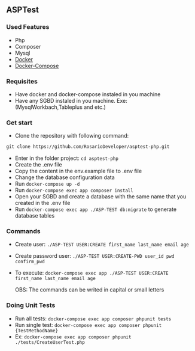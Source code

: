 ## ASPTest

### Used Features
- Php
- Composer
- Mysql
- <a href="https://docs.docker.com/get-docker/" target="_blank">Docker</a>
- <a href="https://docs.docker.com/compose/" target="_blank">Docker-Compose</a>

### Requisites

- Have docker and docker-compose instaled in you machine
- Have any SGBD instaled in you machine. Exe: (MysqlWorkbach,Tableplus and etc.)

### Get start

- Clone the repository with following command:
```diff 
git clone https://github.com/RosarioDeveloper/asptest-php.git
```
- Enter in the folder project: `cd asptest-php`
- Create the .env file
- Copy the content in the env.example file to .env file
- Change the database configuration data
- Run `docker-compose up -d` 
- Run `docker-compose exec app composer install` 
- Open your SGBD and create a database with the same name that you created in the .env file
- Run `docker-compose exec app ./ASP-TEST db:migrate` to generate database tables

### Commands

- Create user: `./ASP-TEST USER:CREATE first_name last_name email age` 
- Create password user: `./ASP-TEST USER:CREATE-PWD user_id pwd confirm_pwd` 
- To execute: `docker-compose exec app ./ASP-TEST USER:CREATE first_name last_name email age`
  
  OBS: The commands can be writed in capital or small letters

### Doing Unit Tests

- Run all tests: `docker-compose exec app composer phpunit tests` 
- Run single test: `docker-compose exec app composer phpunit {TestMethodName}` 
- Ex: `docker-compose exec app composer phpunit ./tests/CreateUserTest.php`
